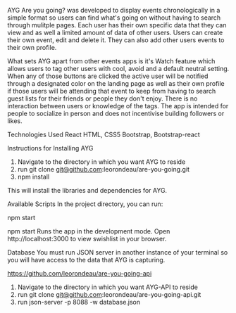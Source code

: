 AYG Are you going? was developed to display events chronologically in a simple format so users can find what's going on without having to search through mulitple pages. Each user has their own specific data that they can view and as well a limited amount of data of other users. Users can create their own event, edit and delete it. They can also add other users events to their own profile.

What sets AYG apart from other events apps is it's Watch feature which allows users to tag other users with cool, avoid and a default neutral setting. When any of those buttons are clicked the active user will be notified through a designated color on the landing page as well as their own profile if those users will be attending that event to keep from having to search guest lists for their friends or people they don't enjoy. There is no interaction between users or knowledge of the tags. The app is intended for people to socialize in person and does not incentivise building followers or likes. 

Technologies Used
React
HTML, CSS5
Bootstrap, Bootstrap-react



Instructions for Installing AYG

1. Navigate to the directory in which you want AYG to reside
2. run git clone git@github.com:leorondeau/are-you-going.git
3. npm install

This will install the libraries and dependencies for AYG.

Available Scripts
In the project directory, you can run:

npm start

npm start
Runs the app in the development mode. Open http://localhost:3000 to view swishlist in your browser.

Database
You must run JSON server in another instance of your terminal so you will have access to the data that AYG is capturing. 

https://github.com/leorondeau/are-you-going-api

1. Navigate to the directory in which you want AYG-API to reside
2. run git clone git@github.com:leorondeau/are-you-going-api.git
3. run json-server -p 8088 -w database.json



